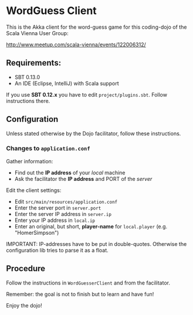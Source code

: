 # WordGuess Client

This is the Akka client for the word-guess game for this coding-dojo of the Scala Vienna User Group:

http://www.meetup.com/scala-vienna/events/122006312/

## Requirements:

- SBT 0.13.0
- An IDE (Eclipse, IntelliJ) with Scala support

If you use **SBT 0.12.x** you have to edit `project/plugins.sbt`. Follow instructions there.

## Configuration

Unless stated otherwise by the Dojo facilitator, follow these instructions.

### Changes to `application.conf`

Gather information:

- Find out the **IP address** of your *local* machine
- Ask the facilitator the **IP address** and PORT of the *server*

Edit the client settings:

- Edit `src/main/resources/application.conf`
- Enter the server port in `server.port`
- Enter the server IP address in `server.ip`
- Enter your IP address in `local.ip`
- Enter an original, but short, **player-name** for `local.player` (e.g. "HomerSimpson")

IMPORTANT: IP-addresses have to be put in double-quotes. Otherwise the configuration lib tries to parse it as a float.

## Procedure

Follow the instructions in `WordGuesserClient` and from the facilitator.

Remember: the goal is not to finish but to learn and have fun!

Enjoy the dojo!